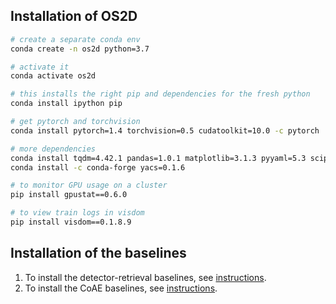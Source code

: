 ## Installation of OS2D
```bash
# create a separate conda env
conda create -n os2d python=3.7

# activate it 
conda activate os2d

# this installs the right pip and dependencies for the fresh python
conda install ipython pip

# get pytorch and torchvision
conda install pytorch=1.4 torchvision=0.5 cudatoolkit=10.0 -c pytorch

# more dependencies
conda install tqdm=4.42.1 pandas=1.0.1 matplotlib=3.1.3 pyyaml=5.3 scipy=1.4.1
conda install -c conda-forge yacs=0.1.6

# to monitor GPU usage on a cluster
pip install gpustat==0.6.0

# to view train logs in visdom
pip install visdom==0.1.8.9
```

## Installation of the baselines
1. To install the detector-retrieval baselines, see [instructions](baselines/detector_retrieval/INSTALL.md).
2. To install the CoAE baselines, see [instructions](baselines/CoAE/INSTALL.md).
